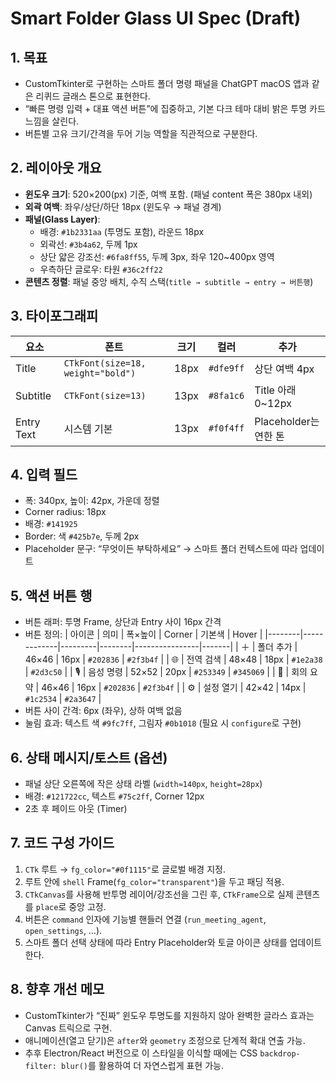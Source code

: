 # Smart Folder Glass UI Spec (Draft)

## 1. 목표
- CustomTkinter로 구현하는 스마트 폴더 명령 패널을 ChatGPT macOS 앱과 같은 리퀴드 글래스 톤으로 표현한다.
- “빠른 명령 입력 + 대표 액션 버튼”에 집중하고, 기본 다크 테마 대비 밝은 투명 카드 느낌을 살린다.
- 버튼별 고유 크기/간격을 두어 기능 역할을 직관적으로 구분한다.

## 2. 레이아웃 개요
- **윈도우 크기**: 520×200(px) 기준, 여백 포함. (패널 content 폭은 380px 내외)
- **외곽 여백**: 좌우/상단/하단 18px (윈도우 → 패널 경계)
- **패널(Glass Layer)**:
  - 배경: `#1b2331aa` (투명도 포함), 라운드 18px
  - 외곽선: `#3b4a62`, 두께 1px
  - 상단 얇은 강조선: `#6fa8ff55`, 두께 3px, 좌우 120~400px 영역
  - 우측하단 글로우: 타원 `#36c2ff22`
- **콘텐츠 정렬**: 패널 중앙 배치, 수직 스택(`title → subtitle → entry → 버튼행`)

## 3. 타이포그래피
| 요소       | 폰트                     | 크기 | 컬러       | 추가 |
|------------|--------------------------|------|------------|------|
| Title      | `CTkFont(size=18, weight="bold")` | 18px | `#dfe9ff` | 상단 여백 4px |
| Subtitle   | `CTkFont(size=13)`       | 13px | `#8fa1c6`  | Title 아래 0~12px |
| Entry Text | 시스템 기본              | 13px | `#f0f4ff`  | Placeholder는 연한 톤 |

## 4. 입력 필드
- 폭: 340px, 높이: 42px, 가운데 정렬
- Corner radius: 18px
- 배경: `#141925`
- Border: 색 `#425b7e`, 두께 2px
- Placeholder 문구: “무엇이든 부탁하세요” → 스마트 폴더 컨텍스트에 따라 업데이트

## 5. 액션 버튼 행
- 버튼 래퍼: 투명 Frame, 상단과 Entry 사이 16px 간격
- 버튼 정의:
  | 아이콘 | 의미        | 폭×높이 | Corner | 기본색        | Hover |
  |--------|-------------|---------|--------|----------------|-------|
  | ＋     | 폴더 추가   | 46×46   | 16px   | `#202836`      | `#2f3b4f` |
  | 🌐     | 전역 검색   | 48×48   | 18px   | `#1e2a38`      | `#2d3c50` |
  | 🎙     | 음성 명령   | 52×52   | 20px   | `#253349`      | `#345069` |
  | 📄     | 회의 요약   | 46×46   | 16px   | `#202836`      | `#2f3b4f` |
  | ⚙️     | 설정 열기   | 42×42   | 14px   | `#1c2534`      | `#2a3647` |
- 버튼 사이 간격: 6px (좌우), 상하 여백 없음
- 눌림 효과: 텍스트 색 `#9fc7ff`, 그림자 `#0b1018` (필요 시 `configure`로 구현)

## 6. 상태 메시지/토스트 (옵션)
- 패널 상단 오른쪽에 작은 상태 라벨 (`width≈140px`, `height=28px`)
- 배경: `#121722cc`, 텍스트 `#75c2ff`, Corner 12px
- 2초 후 페이드 아웃 (Timer)

## 7. 코드 구성 가이드
1. `CTk` 루트 → `fg_color="#0f1115"`로 글로벌 배경 지정.
2. 루트 안에 `shell` Frame(`fg_color="transparent"`)을 두고 패딩 적용.
3. `CTkCanvas`를 사용해 반투명 레이어/강조선을 그린 후, `CTkFrame`으로 실제 콘텐츠를 `place`로 중앙 고정.
4. 버튼은 `command` 인자에 기능별 핸들러 연결 (`run_meeting_agent`, `open_settings`, …).
5. 스마트 폴더 선택 상태에 따라 Entry Placeholder와 토글 아이콘 상태를 업데이트한다.

## 8. 향후 개선 메모
- CustomTkinter가 “진짜” 윈도우 투명도를 지원하지 않아 완벽한 글라스 효과는 Canvas 트릭으로 구현.
- 애니메이션(열고 닫기)은 `after`와 `geometry` 조정으로 단계적 확대 연출 가능.
- 추후 Electron/React 버전으로 이 스타일을 이식할 때에는 CSS `backdrop-filter: blur()`를 활용하여 더 자연스럽게 표현 가능.
